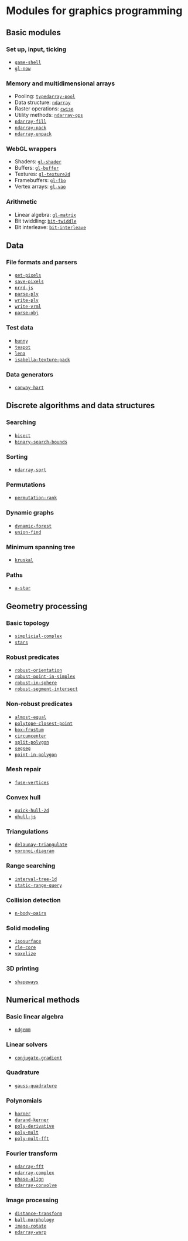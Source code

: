Modules for graphics programming
================================

## Basic modules

### Set up, input, ticking

* [`game-shell`](https://github.com/mikolalysenko/game-shell#api)
* [`gl-now`](https://github.com/mikolalysenko/gl-now#api)

### Memory and multidimensional arrays

* Pooling: [`typedarray-pool`](https://github.com/mikolalysenko/typedarray-pool#api)
* Data structure: [`ndarray`](https://github.com/mikolalysenko/ndarray#api)
* Raster operations: [`cwise`](https://github.com/mikolalysenko/cwise/#requirecwiseuser_args)
* Utility methods: [`ndarray-ops`](https://github.com/mikolalysenko/ndarray-ops#conventions)
* [`ndarray-fill`](https://npmjs.org/package/ndarray-fill)
* [`ndarray-pack`](https://npmjs.org/package/ndarray-pack)
* [`ndarray-unpack`](https://npmjs.org/package/ndarray-unpack)

### WebGL wrappers

* Shaders: [`gl-shader`](https://github.com/mikolalysenko/gl-shader#api)
* Buffers: [`gl-buffer`](https://github.com/mikolalysenko/gl-buffer#api)
* Textures: [`gl-texture2d`](https://github.com/mikolalysenko/gl-texture2d#api)
* Framebuffers: [`gl-fbo`](https://github.com/mikolalysenko/gl-fbo#api)
* Vertex arrays: [`gl-vao`](https://github.com/mikolalysenko/gl-vao#api)

### Arithmetic

* Linear algebra: [`gl-matrix`](https://github.com/toji/gl-matrix)
* Bit twiddling: [`bit-twiddle`](https://npmjs.org/package/bit-twiddle)
* Bit interleave: [`bit-interleave`](https://npmjs.org/package/bit-interleave)

## Data

### File formats and parsers

* [`get-pixels`](https://github.com/mikolalysenko/get-pixels)
* [`save-pixels`](https://npmjs.org/package/save-pixels)
* [`nrrd-js`](https://npmjs.org/package/nrrd-js)
* [`parse-ply`](https://npmjs.org/package/parse-ply)
* [`write-ply`](https://npmjs.org/package/write-ply)
* [`write-vrml`](https://npmjs.org/package/write-vrml)
* [`parse-obj`](https://npmjs.org/package/parse-obj)

### Test data

* [`bunny`](https://npmjs.org/package/bunny)
* [`teapot`](https://npmjs.org/package/teapot)
* [`lena`](https://npmjs.org/package/lena)
* [`isabella-texture-pack`](https://npmjs.org/package/isabella-texture-pack)

### Data generators

* [`conway-hart`](https://npmjs.org/package/conway-hart)

## Discrete algorithms and data structures

### Searching

* [`bisect`](https://npmjs.org/package/bisect)
* [`binary-search-bounds`](https://npmjs.org/package/binary-search-bounds)

### Sorting

* [`ndarray-sort`](https://npmjs.org/package/ndarray-sort)

### Permutations

* [`permutation-rank`](https://npmjs.org/package/permutation-rank)

### Dynamic graphs

* [`dynamic-forest`](https://npmjs.org/package/dynamic-forest)
* [`union-find`](https://npmjs.org/package/union-find)

### Minimum spanning tree

* [`kruskal`](https://npmjs.org/package/kruskal)

### Paths

* [`a-star`](https://npmjs.org/package/a-star)

## Geometry processing

### Basic topology

* [`simplicial-complex`](https://npmjs.org/package/simplicial-complex)
* [`stars`](https://npmjs.org/package/stars)

### Robust predicates

* [`robust-orientation`](https://npmjs.org/package/robust-orientation)
* [`robust-point-in-simplex`](https://npmjs.org/package/robust-point-in-simplex)
* [`robust-in-sphere`](https://npmjs.org/package/robust-in-sphere)
* [`robust-segment-intersect`](https://npmjs.org/package/robust-segment-intersect)

### Non-robust predicates

* [`almost-equal`](https://npmjs.org/package/almost-equal)
* [`polytope-closest-point`](https://npmjs.org/package/polytope-closest-point)
* [`box-frustum`](https://npmjs.org/package/box-frustum)
* [`circumcenter`](https://npmjs.org/package/circumcenter)
* [`split-polygon`](https://npmjs.org/package/split-polygon)
* [`segseg`](https://npmjs.org/package/segseg)
* [`point-in-polygon`](https://github.com/substack/point-in-polygon)

### Mesh repair

* [`fuse-vertices`](https://npmjs.org/package/fuse-vertices)

### Convex hull

* [`quick-hull-2d`](https://npmjs.org/package/quick-hull-2d)
* [`qhull-js`](https://npmjs.org/package/qhull-js)

### Triangulations

* [`delaunay-triangulate`](https://npmjs.org/package/delaunay-triangulate)
* [`voronoi-diagram`](https://npmjs.org/package/voronoi-diagram)

### Range searching

* [`interval-tree-1d`](https://npmjs.org/package/interval-tree-1d)
* [`static-range-query`](https://npmjs.org/package/static-range-query)

### Collision detection

* [`n-body-pairs`](https://github.com/mikolalysenko/n-body-pairs)

### Solid modeling

* [`isosurface`](https://github.com/mikolalysenko/isosurface)
* [`rle-core`](https://github.com/mikolalysenko/rle-core)
* [`voxelize`](https://npmjs.org/package/voxelize)

### 3D printing

* [`shapeways`](https://npmjs.org/package/shapeways)

## Numerical methods

### Basic linear algebra

* [`ndgemm`](https://npmjs.org/package/ndgemm)

### Linear solvers

* [`conjugate-gradient`](https://npmjs.org/package/conjugate-gradient)

### Quadrature

* [`gauss-quadrature`](https://npmjs.org/package/gauss-quadrature)

### Polynomials

* [`horner`](https://npmjs.org/package/horner)
* [`durand-kerner`](https://npmjs.org/package/durand-kerner)
* [`poly-derivative`](https://npmjs.org/package/poly-derivative)
* [`poly-mult`](https://npmjs.org/package/poly-mult)
* [`poly-mult-fft`](https://npmjs.org/package/poly-mult-fft)

### Fourier transform

* [`ndarray-fft`](https://npmjs.org/package/ndarray-fft)
* [`ndarray-complex`](https://npmjs.org/package/ndarray-complex)
* [`phase-align`](https://npmjs.org/package/phase-align)
* [`ndarray-convolve`](https://npmjs.org/package/ndarray-convolve)

### Image processing

* [`distance-transform`](https://npmjs.org/package/distance-transform)
* [`ball-morphology`](https://npmjs.org/package/ball-morphology)
* [`image-rotate`](https://npmjs.org/package/image-rotate)
* [`ndarray-warp`](https://npmjs.org/package/ndarray-warp)